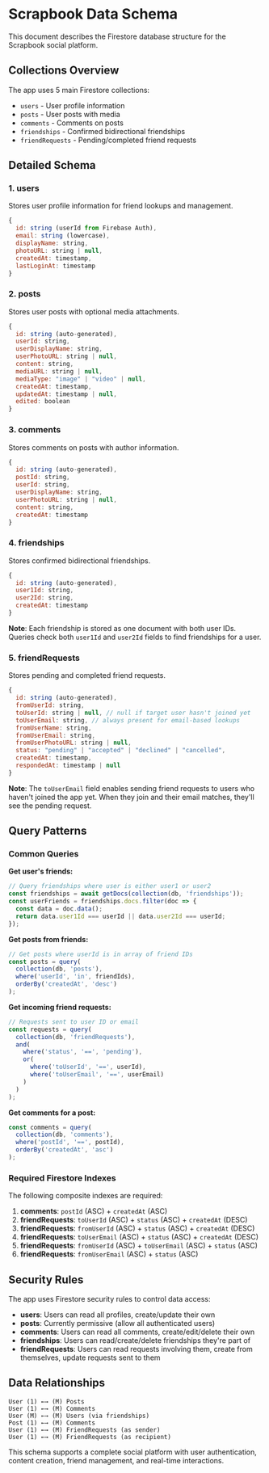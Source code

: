 # Scrapbook Data Schema

This document describes the Firestore database structure for the Scrapbook social platform.

## Collections Overview

The app uses 5 main Firestore collections:
- `users` - User profile information
- `posts` - User posts with media
- `comments` - Comments on posts
- `friendships` - Confirmed bidirectional friendships
- `friendRequests` - Pending/completed friend requests

## Detailed Schema

### 1. users
Stores user profile information for friend lookups and management.
```javascript
{
  id: string (userId from Firebase Auth),
  email: string (lowercase),
  displayName: string,
  photoURL: string | null,
  createdAt: timestamp,
  lastLoginAt: timestamp
}
```

### 2. posts
Stores user posts with optional media attachments.
```javascript
{
  id: string (auto-generated),
  userId: string,
  userDisplayName: string,
  userPhotoURL: string | null,
  content: string,
  mediaURL: string | null,
  mediaType: "image" | "video" | null,
  createdAt: timestamp,
  updatedAt: timestamp | null,
  edited: boolean
}
```

### 3. comments
Stores comments on posts with author information.
```javascript
{
  id: string (auto-generated),
  postId: string,
  userId: string,
  userDisplayName: string,
  userPhotoURL: string | null,
  content: string,
  createdAt: timestamp
}
```

### 4. friendships
Stores confirmed bidirectional friendships.
```javascript
{
  id: string (auto-generated),
  user1Id: string,
  user2Id: string,
  createdAt: timestamp
}
```

**Note**: Each friendship is stored as one document with both user IDs. Queries check both `user1Id` and `user2Id` fields to find friendships for a user.

### 5. friendRequests
Stores pending and completed friend requests.
```javascript
{
  id: string (auto-generated),
  fromUserId: string,
  toUserId: string | null, // null if target user hasn't joined yet
  toUserEmail: string, // always present for email-based lookups
  fromUserName: string,
  fromUserEmail: string,
  fromUserPhotoURL: string | null,
  status: "pending" | "accepted" | "declined" | "cancelled",
  createdAt: timestamp,
  respondedAt: timestamp | null
}
```

**Note**: The `toUserEmail` field enables sending friend requests to users who haven't joined the app yet. When they join and their email matches, they'll see the pending request.

## Query Patterns

### Common Queries

**Get user's friends:**
```javascript
// Query friendships where user is either user1 or user2
const friendships = await getDocs(collection(db, 'friendships'));
const userFriends = friendships.docs.filter(doc => {
  const data = doc.data();
  return data.user1Id === userId || data.user2Id === userId;
});
```

**Get posts from friends:**
```javascript
// Get posts where userId is in array of friend IDs
const posts = query(
  collection(db, 'posts'),
  where('userId', 'in', friendIds),
  orderBy('createdAt', 'desc')
);
```

**Get incoming friend requests:**
```javascript
// Requests sent to user ID or email
const requests = query(
  collection(db, 'friendRequests'),
  and(
    where('status', '==', 'pending'),
    or(
      where('toUserId', '==', userId),
      where('toUserEmail', '==', userEmail)
    )
  )
);
```

**Get comments for a post:**
```javascript
const comments = query(
  collection(db, 'comments'),
  where('postId', '==', postId),
  orderBy('createdAt', 'asc')
);
```

### Required Firestore Indexes

The following composite indexes are required:

1. **comments**: `postId` (ASC) + `createdAt` (ASC)
2. **friendRequests**: `toUserId` (ASC) + `status` (ASC) + `createdAt` (DESC)
3. **friendRequests**: `fromUserId` (ASC) + `status` (ASC) + `createdAt` (DESC)
4. **friendRequests**: `toUserEmail` (ASC) + `status` (ASC) + `createdAt` (DESC)
5. **friendRequests**: `fromUserId` (ASC) + `toUserEmail` (ASC) + `status` (ASC)
6. **friendRequests**: `fromUserEmail` (ASC) + `status` (ASC)

## Security Rules

The app uses Firestore security rules to control data access:

- **users**: Users can read all profiles, create/update their own
- **posts**: Currently permissive (allow all authenticated users)
- **comments**: Users can read all comments, create/edit/delete their own
- **friendships**: Users can read/create/delete friendships they're part of
- **friendRequests**: Users can read requests involving them, create from themselves, update requests sent to them

## Data Relationships

```
User (1) ←→ (M) Posts
User (1) ←→ (M) Comments
User (M) ←→ (M) Users (via friendships)
Post (1) ←→ (M) Comments
User (1) ←→ (M) FriendRequests (as sender)
User (1) ←→ (M) FriendRequests (as recipient)
```

This schema supports a complete social platform with user authentication, content creation, friend management, and real-time interactions.